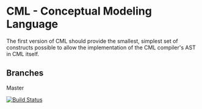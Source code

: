 # CML - Conceptual Modeling Language

The first version of CML should provide the smallest, simplest set of constructs possible to allow the implementation of the CML compiler's AST in CML itself.

## Branches

Master

[![Build Status](https://travis-ci.org/quenio/INE5420.svg?branch=master)](https://travis-ci.org/quenio/cml)
